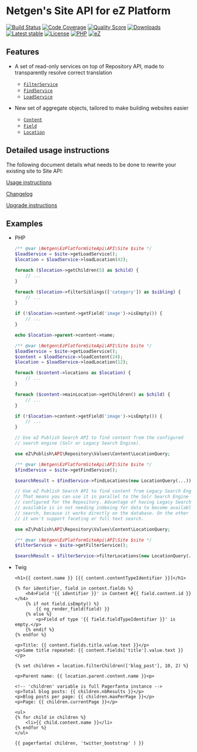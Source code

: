 # Netgen's Site API for eZ Platform

[![Build Status](https://img.shields.io/travis/netgen/ezplatform-site-api.svg?style=flat-square)](https://travis-ci.org/netgen/ezplatform-site-api)
[![Code Coverage](https://img.shields.io/codecov/c/github/netgen/ezplatform-site-api.svg?style=flat-square)](https://codecov.io/gh/netgen/ezplatform-site-api)
[![Quality Score](https://img.shields.io/scrutinizer/g/netgen/ezplatform-site-api.svg?style=flat-square)](https://scrutinizer-ci.com/g/netgen/ezplatform-site-api)
[![Downloads](https://img.shields.io/packagist/dt/netgen/ezplatform-site-api.svg?style=flat-square)](https://packagist.org/packages/netgen/ezplatform-site-api)
[![Latest stable](https://img.shields.io/packagist/v/netgen/ezplatform-site-api.svg?style=flat-square)](https://packagist.org/packages/netgen/ezplatform-site-api)
[![License](https://img.shields.io/packagist/l/netgen/ezplatform-site-api.svg?style=flat-square)](https://packagist.org/packages/netgen/ezplatform-site-api)
[![PHP](https://img.shields.io/badge/php-%3E%3D%205.5-8892BF.svg?style=flat-square)](https://secure.php.net/)
[![eZ](https://img.shields.io/badge/eZ%20Platform-%3E%3D%201.0-EF5B2F.svg?style=flat-square)](https://ezplatform.com/)

## Features

- A set of read-only services on top of Repository API, made to transparently resolve correct translation

  - [`FilterService`](https://github.com/netgen/ezplatform-site-api/blob/master/lib/API/FilterService.php)
  - [`FindService`](https://github.com/netgen/ezplatform-site-api/blob/master/lib/API/FindService.php)
  - [`LoadService`](https://github.com/netgen/ezplatform-site-api/blob/master/lib/API/LoadService.php)

- New set of aggregate objects, tailored to make building websites easier

  - [`Content`](https://github.com/netgen/ezplatform-site-api/blob/master/lib/API/Values/Content.php)
  - [`Field`](https://github.com/netgen/ezplatform-site-api/blob/master/lib/API/Values/Field.php)
  - [`Location`](https://github.com/netgen/ezplatform-site-api/blob/master/lib/API/Values/Location.php)

## Detailed usage instructions

The following document details what needs to be done to rewrite your existing site to Site API:

[Usage instructions](USAGE.md)

[Changelog](CHANGELOG.md)

[Upgrade instructions](UPGRADE.md)

## Examples

- PHP
  ```php
  /** @var \Netgen\EzPlatformSiteApi\API\Site $site */
  $loadService = $site->getLoadService();
  $location = $loadService->loadLocation(42);

  foreach ($location->getChildren(5) as $child) {
      // ...
  }

  foreach ($location->filterSiblings(['category']) as $sibling) {
      // ...
  }

  if (!$location->content->getField('image')->isEmpty()) {
      // ...
  }

  echo $location->parent->content->name;
  ```

  ```php
  /** @var \Netgen\EzPlatformSiteApi\API\Site $site */
  $loadService = $site->getLoadService();
  $content = $loadService->loadContent(24);
  $location = $loadService->loadLocation(12);

  foreach ($content->locations as $location) {
      // ...
  }

  foreach ($content->mainLocation->getChildren() as $child) {
      // ...
  }

  if (!$location->content->getField('image')->isEmpty()) {
      // ...
  }
  ```

  ```php
  // Use eZ Publish Search API to find content from the configured
  // search engine (Solr or Legacy Search Engine).

  use eZ\Publish\API\Repository\Values\Content\LocationQuery;

  /** @var \Netgen\EzPlatformSiteApi\API\Site $site */
  $findService = $site->getFindService();

  $searchResult = $findService->findLocations(new LocationQuery(...));
  ```

  ```php
  // Use eZ Publish Search API to find content from Legacy Search Engine.
  // That means you can use it in parallel to the Solr Search Engine
  // configured for the Repository. Advantage of having Legacy Search engine
  // available is in not needing indexing for data to become available in
  // search, because it works directly on the database. On the other hand,
  // it won't support faceting or full text search.

  use eZ\Publish\API\Repository\Values\Content\LocationQuery;

  /** @var \Netgen\EzPlatformSiteApi\API\Site $site */
  $filterService = $site->getFilterService();

  $searchResult = $filterService->filterLocations(new LocationQuery(...));
  ```

- Twig

  ```twig
  <h1>{{ content.name }} [{{ content.contentTypeIdentifier }}]</h1>

  {% for identifier, field in content.fields %}
      <h4>Field '{{ identifier }}' in Content #{{ field.content.id }}</h4>
      {% if not field.isEmpty() %}
          {{ ng_render_field(field) }}
      {% else %}
          <p>Field of type '{{ field.fieldTypeIdentifier }}' is empty.</p>
      {% endif %}
  {% endfor %}

  <p>Title: {{ content.fields.title.value.text }}</p>
  <p>Same title repeated: {{ content.fields['title'].value.text }}</p>
  ```

  ```twig
  {% set children = location.filterChildren(['blog_post'], 10, 2) %}

  <p>Parent name: {{ location.parent.content.name }}<p>

  <!-- 'children' variable is full Pagerfanta instance -->
  <p>Total blog posts: {{ children.nbResults }}</p>
  <p>Blog posts per page: {{ children.maxPerPage }}</p>
  <p>Page: {{ children.currentPage }}</p>

  <ul>
  {% for child in children %}
      <li>{{ child.content.name }}</li>
  {% endfor %}
  </ul>

  {{ pagerfanta( children, 'twitter_bootstrap' ) }}
  ```
